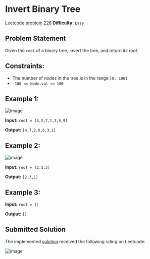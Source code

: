 # Invert Binary Tree

Leetcode [problem 226](https://leetcode.com/problems/invert-binary-tree/) **Difficulty:** `Easy`

## Problem Statement

Given the `root` of a binary tree, invert the tree, and return _its root_.

## Constraints:

- The number of nodes in the tree is in the range `[0, 100]`
- `-100 <= Node.val <= 100`

## Example 1:


![image](https://user-images.githubusercontent.com/33619581/123690427-a6aadc80-d854-11eb-910f-dfefd442f20d.png)

**Input:** `root = [4,2,7,1,3,6,9]`

**Output:** `[4,7,2,9,6,3,1]`

## Example 2:

![image](https://user-images.githubusercontent.com/33619581/123690515-c215e780-d854-11eb-9f5a-759a3b4d487e.png)

**Input:** `root = [2,1,3]`

**Output:** `[2,3,1]`

## Example 3:

**Input:** `root = []`

**Output:** `[]`

## Submitted Solution

The implemented [solution](solution.cpp) received the following rating on Leetcode:

![image](https://user-images.githubusercontent.com/33619581/123690278-7b27f200-d854-11eb-8f30-b3c611d0b7e9.png)
